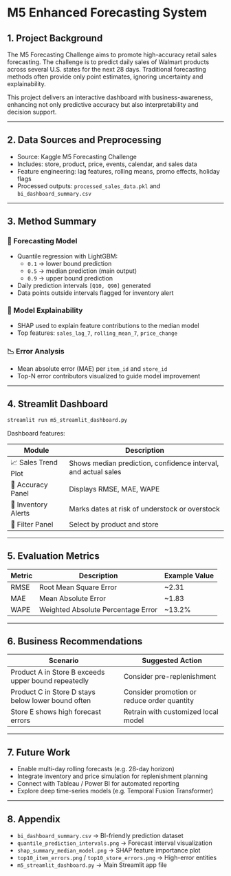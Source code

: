 # M5 Enhanced Forecasting System

## 1. Project Background
The M5 Forecasting Challenge aims to promote high-accuracy retail sales forecasting. The challenge is to predict daily sales of Walmart products across several U.S. states for the next 28 days. Traditional forecasting methods often provide only point estimates, ignoring uncertainty and explainability.

This project delivers an interactive dashboard with business-awareness, enhancing not only predictive accuracy but also interpretability and decision support.

---

## 2. Data Sources and Preprocessing
- Source: Kaggle M5 Forecasting Challenge
- Includes: store, product, price, events, calendar, and sales data
- Feature engineering: lag features, rolling means, promo effects, holiday flags
- Processed outputs: `processed_sales_data.pkl` and `bi_dashboard_summary.csv`

---

## 3. Method Summary
### 🔢 Forecasting Model
- Quantile regression with LightGBM:
  - `0.1` → lower bound prediction
  - `0.5` → median prediction (main output)
  - `0.9` → upper bound prediction
- Daily prediction intervals `[Q10, Q90]` generated
- Data points outside intervals flagged for inventory alert

### 🧠 Model Explainability
- SHAP used to explain feature contributions to the median model
- Top features: `sales_lag_7`, `rolling_mean_7`, `price_change`

### 📉 Error Analysis
- Mean absolute error (MAE) per `item_id` and `store_id`
- Top-N error contributors visualized to guide model improvement

---

## 4. Streamlit Dashboard
```bash
streamlit run m5_streamlit_dashboard.py
```
Dashboard features:

| Module | Description |
|--------|-------------|
| 📈 Sales Trend Plot | Shows median prediction, confidence interval, and actual sales |
| 🎯 Accuracy Panel   | Displays RMSE, MAE, WAPE |
| 🚨 Inventory Alerts | Marks dates at risk of understock or overstock |
| 🧭 Filter Panel     | Select by product and store |

---

## 5. Evaluation Metrics
| Metric | Description | Example Value |
|--------|-------------|----------------|
| RMSE   | Root Mean Square Error | ~2.31 |
| MAE    | Mean Absolute Error    | ~1.83 |
| WAPE   | Weighted Absolute Percentage Error | ~13.2% |

---

## 6. Business Recommendations
| Scenario | Suggested Action |
|----------|------------------|
| Product A in Store B exceeds upper bound repeatedly | Consider pre-replenishment |
| Product C in Store D stays below lower bound often  | Consider promotion or reduce order quantity |
| Store E shows high forecast errors | Retrain with customized local model |

---

## 7. Future Work
- Enable multi-day rolling forecasts (e.g. 28-day horizon)
- Integrate inventory and price simulation for replenishment planning
- Connect with Tableau / Power BI for automated reporting
- Explore deep time-series models (e.g. Temporal Fusion Transformer)

---

## 8. Appendix
- `bi_dashboard_summary.csv` → BI-friendly prediction dataset
- `quantile_prediction_intervals.png` → Forecast interval visualization
- `shap_summary_median_model.png` → SHAP feature importance plot
- `top10_item_errors.png` / `top10_store_errors.png` → High-error entities
- `m5_streamlit_dashboard.py` → Main Streamlit app file


